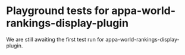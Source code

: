 # Playground tests for appa-world-rankings-display-plugin
We are still awaiting the first test run for appa-world-rankings-display-plugin.
